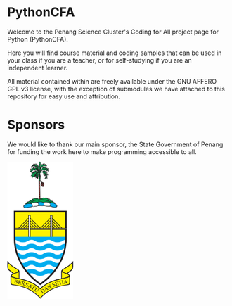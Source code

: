 # PythonCFA

Welcome to the Penang Science Cluster's Coding for All project page for Python (PythonCFA).

Here you will find course material and coding samples that can be used in your class if you are a teacher, or for self-studying if you are an independent learner.

All material contained within are freely available under the GNU AFFERO GPL v3 license, with the exception of submodules we have attached to this repository for easy use and attribution.

# Sponsors

We would like to thank our main sponsor, the State Government of Penang for funding the work here to make programming accessible to all.

<a href="https://www.penang.gov.my/">
    <img 
    src="./resources/images/jata_pulau_pinang.svg" 
    alt="The Penang State Government coat of arms"
    width="150"
    >
</a>
